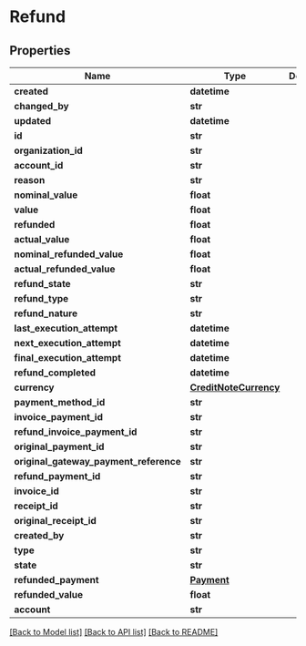 # Refund

## Properties
Name | Type | Description | Notes
------------ | ------------- | ------------- | -------------
**created** | **datetime** |  | [optional] 
**changed_by** | **str** |  | [optional] 
**updated** | **datetime** |  | [optional] 
**id** | **str** |  | [optional] 
**organization_id** | **str** |  | [optional] 
**account_id** | **str** |  | [optional] 
**reason** | **str** |  | [optional] 
**nominal_value** | **float** |  | 
**value** | **float** |  | [optional] 
**refunded** | **float** |  | [optional] 
**actual_value** | **float** |  | 
**nominal_refunded_value** | **float** |  | 
**actual_refunded_value** | **float** |  | 
**refund_state** | **str** |  | 
**refund_type** | **str** |  | 
**refund_nature** | **str** |  | 
**last_execution_attempt** | **datetime** |  | [optional] 
**next_execution_attempt** | **datetime** |  | [optional] 
**final_execution_attempt** | **datetime** |  | [optional] 
**refund_completed** | **datetime** |  | [optional] 
**currency** | [**CreditNoteCurrency**](CreditNoteCurrency.md) |  | 
**payment_method_id** | **str** |  | [optional] 
**invoice_payment_id** | **str** |  | [optional] 
**refund_invoice_payment_id** | **str** |  | [optional] 
**original_payment_id** | **str** |  | [optional] 
**original_gateway_payment_reference** | **str** |  | [optional] 
**refund_payment_id** | **str** |  | [optional] 
**invoice_id** | **str** |  | [optional] 
**receipt_id** | **str** |  | [optional] 
**original_receipt_id** | **str** |  | [optional] 
**created_by** | **str** |  | [optional] 
**type** | **str** |  | [optional] 
**state** | **str** |  | [optional] 
**refunded_payment** | [**Payment**](Payment.md) |  | [optional] 
**refunded_value** | **float** |  | [optional] 
**account** | **str** |  | [optional] 

[[Back to Model list]](../README.md#documentation-for-models) [[Back to API list]](../README.md#documentation-for-api-endpoints) [[Back to README]](../README.md)

